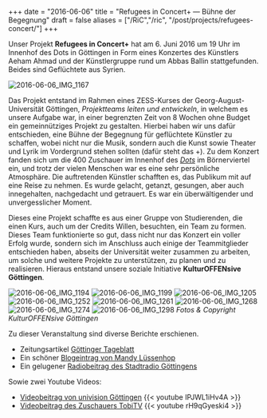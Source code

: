 +++
date = "2016-06-06"
title = "Refugees in Concert+ ― Bühne der Begegnung"
draft = false
aliases = ["/RiC","/ric",
            "/post/projects/refugees-concert/"]
+++

Unser Projekt **Refugees in Concert+** hat am 6. Juni 2016 um 19 Uhr im Innenhof des Dots in Göttingen in Form eines Konzertes des Künstlers Aeham Ahmad und der Künstlergruppe rund um Abbas Ballin stattgefunden. Beides sind Geflüchtete aus Syrien.

![2016-06-06_IMG_1167](/images/2016-06-06_IMG_1167.jpg)

Das Projekt entstand im Rahmen eines ZESS-Kurses der Georg-August-Universität Göttingen,
*Projektteams leiten und entwickeln*,
in welchem es unsere Aufgabe war,
in einer begrenzten Zeit von 8 Wochen ohne Budget ein gemeinnütziges Projekt zu gestalten.
Hierbei haben wir uns dafür entschieden,
eine Bühne der Begegnung für geflüchtete Künstler zu schaffen,
wobei nicht nur die Musik,
sondern auch die Kunst sowie Theater
und Lyrik im Vordergrund stehen sollten (dafür steht das +).
Zu dem Konzert fanden sich um die 400 Zuschauer im Innenhof des [*Dots*](facebook.com/cafebardots/) im Börnerviertel ein,
und trotz der vielen Menschen war es eine sehr persönliche Atmosphäre.
Die auftretenden Künstler schafften es, das Publikum mit auf eine Reise zu nehmen.
Es wurde gelacht, getanzt, gesungen, aber auch innegehalten, nachgedacht und getrauert.
Es war ein überwältigender und unvergesslicher Moment.


Dieses eine Projekt schaffte es aus einer Gruppe von Studierenden,
die einen Kurs,
auch um der Credits Willen,
besuchten,
ein Team zu formen.
Dieses Team funktionierte so gut,
dass nicht nur das Konzert ein voller Erfolg wurde,
sondern sich im Anschluss auch einige der Teammitglieder entschieden haben,
abseits der Universität weiter zusammen zu arbeiten,
um solche und weitere Projekte zu unterstützen,
zu planen und zu realisieren.
Hieraus entstand unsere soziale Initiative **KulturOFFENsive Göttingen**.


![2016-06-06_IMG_1194](/images/2016-06-06_IMG_1194.jpg)
![2016-06-06_IMG_1199](/images/2016-06-06_IMG_1199.jpg)
![2016-06-06_IMG_1205](/images/2016-06-06_IMG_1205.jpg)
![2016-06-06_IMG_1252](/images/2016-06-06_IMG_1252.jpg)
![2016-06-06_IMG_1261](/images/2016-06-06_IMG_1261.jpg)
![2016-06-06_IMG_1268](/images/2016-06-06_IMG_1268.jpg)
![2016-06-06_IMG_1274](/images/2016-06-06_IMG_1274.jpg)
![2016-06-06_IMG_1298](/images/2016-06-06_IMG_1298.jpg)
*Fotos & Copyright KulturOFFENsive Göttingen*

Zu dieser Veranstaltung sind diverse Berichte erschienen.

- Zeitungsartikel [Göttinger Tageblatt](http://www.goettinger-tageblatt.de/Campus/Goettingen/Konzert-von-Pianist-in-den-Truemmern)
- Ein schöner [Blogeintrag von Mandy Lüssenhop](https://mandyluessenhop.wordpress.com/2016/06/08/was-uns-alle-eint/)
- Ein gelugener [Radiobeitrag des Stadtradio Göttingens](http://www.stadtradio-goettingen.de/beitraege/kultur/archiv/2016/refugees_in_concert_goettinger_studenten_bieten_gefluechteten_kuenstlern_eine_buehne/index_ger.html)

Sowie zwei Youtube Videos:

- [Videobeitrag von univision Göttingen](https://youtu.be/IPJWL1iHv4A)
{{< youtube IPJWL1iHv4A >}}
- [Videobeitrag des Zuschauers TobiTV](https://youtu.be/rH9qGyeski4)
{{< youtube rH9qGyeski4 >}}
